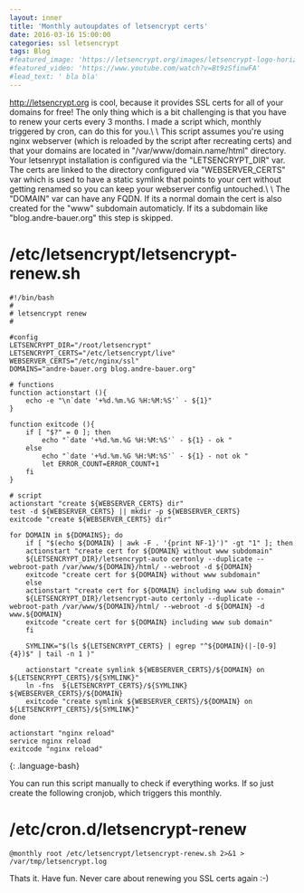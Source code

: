 ```yaml
---
layout: inner
title: 'Monthly autoupdates of letsencrypt certs'
date: 2016-03-16 15:00:00
categories: ssl letsencrypt
tags: Blog
#featured_image: 'https://letsencrypt.org/images/letsencrypt-logo-horizontal.svg'
#featured_video: 'https://www.youtube.com/watch?v=Bt9zSfinwFA'
#lead_text: ' bla bla'
---
```


<http://letsencrypt.org> is cool, because it provides SSL certs for all of your domains for free! The only thing which is a bit challenging is that you have to renew your certs every 3 months. I made a script which, monthly triggered by cron, can do this for you.\\
\\
This script assumes you're using nginx webserver (which is reloaded by the script after recreating certs) and that your domains are located in "/var/www/domain.name/html" directory. Your letsenrypt installation is configured via the "LETSENCRYPT_DIR" var. The certs are linked to the directory configured via "WEBSERVER_CERTS" var which is used to have a static symlink that points to your cert without getting renamed so you can keep your webserver config untouched.\\
\\
The "DOMAIN" var can have any FQDN. If its a normal domain the cert is also created for the "www" subdomain automaticly. If its a subdomain like "blog.andre-bauer.org" this step is skipped.

/etc/letsencrypt/letsencrypt-renew.sh
====================

~~~
#!/bin/bash
#
# letsencrypt renew
#

#config
LETSENCRYPT_DIR="/root/letsencrypt"
LETSENCRYPT_CERTS="/etc/letsencrypt/live"
WEBSERVER_CERTS="/etc/nginx/ssl"
DOMAINS="andre-bauer.org blog.andre-bauer.org"

# functions
function actionstart (){
    echo -e "\n`date '+%d.%m.%G %H:%M:%S'` - ${1}"
}

function exitcode (){
    if [ "$?" = 0 ]; then
        echo "`date '+%d.%m.%G %H:%M:%S'` - ${1} - ok "
    else
        echo "`date '+%d.%m.%G %H:%M:%S'` - ${1} - not ok "
        let ERROR_COUNT=ERROR_COUNT+1
    fi
}

# script
actionstart "create ${WEBSERVER_CERTS} dir"
test -d ${WEBSERVER_CERTS} || mkdir -p ${WEBSERVER_CERTS}
exitcode "create ${WEBSERVER_CERTS} dir"

for DOMAIN in ${DOMAINS}; do
    if [ "$(echo ${DOMAIN} | awk -F . '{print NF-1}')" -gt "1" ]; then
	actionstart "create cert for ${DOMAIN} without www subdomain"
	${LETSENCRYPT_DIR}/letsencrypt-auto certonly --duplicate --webroot-path /var/www/${DOMAIN}/html/ --webroot -d ${DOMAIN}
	exitcode "create cert for ${DOMAIN} without www subdomain"
    else
	actionstart "create cert for ${DOMAIN} including www sub domain"
	${LETSENCRYPT_DIR}/letsencrypt-auto certonly --duplicate --webroot-path /var/www/${DOMAIN}/html/ --webroot -d ${DOMAIN} -d www.${DOMAIN}
	exitcode "create cert for ${DOMAIN} including www sub domain"
    fi

    SYMLINK="$(ls ${LETSENCRYPT_CERTS} | egrep "^${DOMAIN}(|-[0-9]{4})$" | tail -n 1 )"

    actionstart "create symlink ${WEBSERVER_CERTS}/${DOMAIN} on ${LETSENCRYPT_CERTS}/${SYMLINK}"
    ln -fns  ${LETSENCRYPT_CERTS}/${SYMLINK} ${WEBSERVER_CERTS}/${DOMAIN}
    exitcode "create symlink ${WEBSERVER_CERTS}/${DOMAIN} on ${LETSENCRYPT_CERTS}/${SYMLINK}"
done

actionstart "nginx reload"
service nginx reload
exitcode "nginx reload"
~~~
{: .language-bash}

You can run this script manually to check if everything works. If so just create the following cronjob, which triggers this monthly. 


/etc/cron.d/letsencrypt-renew
=============================

~~~
@monthly root /etc/letsencrypt/letsencrypt-renew.sh 2>&1 > /var/tmp/letsencrypt.log
~~~

Thats it. Have fun. Never care about renewing you SSL certs again :-)
